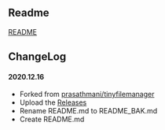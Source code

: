 ## Readme

[README](README_BAK.md)

## ChangeLog

#### 2020.12.16
* Forked from [prasathmani/tinyfilemanager](https://github.com/prasathmani/tinyfilemanager)
* Upload the [Releases](https://github.com/bk-forked/tinyfilemanager/releases)
* Rename README.md to README_BAK.md
* Create README.md
